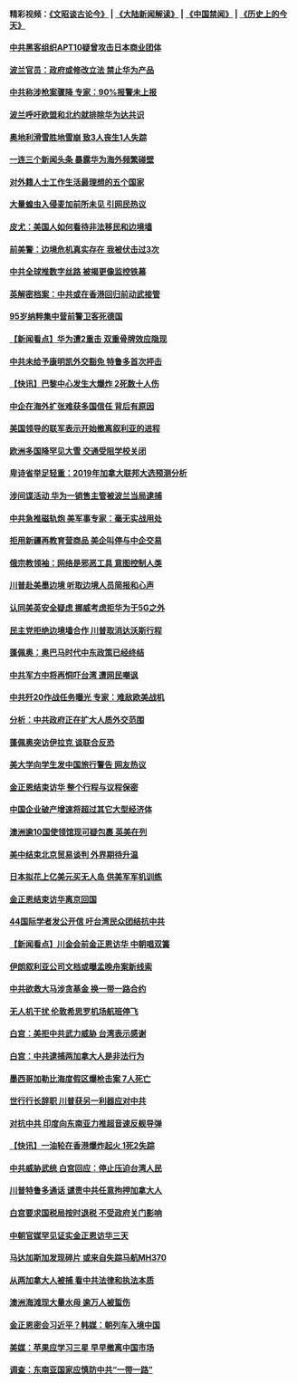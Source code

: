 #### 精彩视频：[《文昭谈古论今》](https://github.com/gfw-breaker/wenzhao/blob/master/README.md?t=01140030) | [《大陆新闻解读》](https://github.com/gfw-breaker/ntdtv-comedy/blob/master/README.md?t=01140030) | [《中国禁闻》](https://github.com/gfw-breaker/ntdtv-news/blob/master/README.md?t=01140030) | [《历史上的今天》](https://github.com/gfw-breaker/today-in-history/blob/master/README.md?t=01140030) 

#### [中共黑客组织APT10疑曾攻击日本商业团体](../pages/nsc418/n10973309.md?t=01140030) 

#### [波兰官员：政府或修改立法 禁止华为产品](../pages/nsc418/n10973119.md?t=01140030) 

#### [中共称涉枪案骤降 专家：90%报警未上报](../pages/nsc418/n10972910.md?t=01140030) 

#### [波兰呼吁欧盟和北约就排除华为达共识](../pages/nsc418/n10972945.md?t=01140030) 

#### [奥地利滑雪胜地雪崩 致3人丧生1人失踪](../pages/nsc418/n10972686.md?t=01140030) 

#### [一连三个新闻头条 暴露华为海外频繁碰壁](../pages/nsc418/n10971567.md?t=01140030) 

#### [对外籍人士工作生活最理想的五个国家](../pages/nsc418/n10967253.md?t=01140030) 

#### [大量蝗虫入侵麦加前所未见 引网民热议](../pages/nsc418/n10971942.md?t=01140030) 

#### [皮尤：美国人如何看待非法移民和边境墙](../pages/nsc418/n10971472.md?t=01140030) 

#### [前美警：边境危机真实存在 我被伏击过3次](../pages/nsc418/n10971325.md?t=01140030) 

#### [中共全球推数字丝路 被揭更像监控铁幕](../pages/nsc418/n10971263.md?t=01140030) 

#### [英解密档案：中共或在香港回归前动武接管](../pages/nsc418/n10971281.md?t=01140030) 

#### [95岁纳粹集中营前警卫客死德国](../pages/nsc418/n10971172.md?t=01140030) 

#### [【新闻看点】华为遭2重击 双重骨牌效应隐现](../pages/nsc418/n10971234.md?t=01140030) 

#### [中共未给予康明凯外交豁免 特鲁多首次抨击](../pages/nsc418/n10970976.md?t=01140030) 

#### [【快讯】巴黎中心发生大爆炸 2死数十人伤](../pages/nsc418/n10970675.md?t=01140030) 

#### [中企在海外扩张难获多国信任 背后有原因](../pages/nsc418/n10969228.md?t=01140030) 

#### [美国领导的联军表示开始撤离叙利亚的进程](../pages/nsc418/n10969434.md?t=01140030) 

#### [欧洲多国降罕见大雪  交通受阻学校关闭](../pages/nsc418/n10969390.md?t=01140030) 

#### [卑诗省举足轻重：2019年加拿大联邦大选预测分析](../pages/nsc418/n10969417.md?t=01140030) 

#### [涉间谍活动 华为一销售主管被波兰当局逮捕](../pages/nsc418/n10968651.md?t=01140030) 

#### [中共急推磁轨炮 美军事专家：毫无实战用处](../pages/nsc418/n10968326.md?t=01140030) 

#### [拒用新疆再教育营商品 美企叫停与中企交易](../pages/nsc418/n10967266.md?t=01140030) 

#### [俄宗教领袖：网络是邪恶工具 意图控制人类](../pages/nsc418/n10967762.md?t=01140030) 

#### [川普赴美墨边境 听取边境人员简报和心声](../pages/nsc418/n10966781.md?t=01140030) 

#### [认同美英安全疑虑 挪威考虑拒华为于5G之外](../pages/nsc418/n10966374.md?t=01140030) 

#### [民主党拒绝边境墙合作 川普取消达沃斯行程](../pages/nsc418/n10966613.md?t=01140030) 

#### [蓬佩奥：奥巴马时代中东政策已经终结](../pages/nsc418/n10966603.md?t=01140030) 

#### [中共军方中将再恫吓台湾 遭网民嘲讽](../pages/nsc418/n10965590.md?t=01140030) 

#### [中共歼20作战任务曝光 专家：难敌欧美战机](../pages/nsc418/n10965390.md?t=01140030) 

#### [分析：中共政府正在扩大人质外交范围](../pages/nsc418/n10964360.md?t=01140030) 

#### [蓬佩奥突访伊拉克 谈联合反恐](../pages/nsc418/n10964356.md?t=01140030) 

#### [美大学向学生发中国旅行警告 网友热议](../pages/nsc418/n10964289.md?t=01140030) 

#### [金正恩结束访华 整个行程与议程保密](../pages/nsc418/n10964023.md?t=01140030) 

#### [中国企业破产增速将超过其它大型经济体](../pages/nsc418/n10964069.md?t=01140030) 

#### [澳洲逾10国使领馆现可疑包裹 英美在列](../pages/nsc418/n10963456.md?t=01140030) 

#### [美中结束北京贸易谈判 外界期待升温](../pages/nsc418/n10962435.md?t=01140030) 

#### [日本拟花上亿美元买无人岛 供美军军机训练](../pages/nsc418/n10963404.md?t=01140030) 

#### [金正恩结束访华离京回国](../pages/nsc418/n10963076.md?t=01140030) 

#### [44国际学者发公开信 吁台湾民众团结抗中共](../pages/nsc418/n10962186.md?t=01140030) 

#### [【新闻看点】川金会前金正恩访华 中朝唱双簧](../pages/nsc418/n10962061.md?t=01140030) 

#### [伊朗叙利亚公司文档或曝孟晚舟案新线索](../pages/nsc418/n10962067.md?t=01140030) 

#### [中共欲救大马涉贪基金 换一带一路合约](../pages/nsc418/n10962070.md?t=01140030) 

#### [无人机干扰 伦敦希思罗机场航班停飞](../pages/nsc418/n10962109.md?t=01140030) 

#### [白宫：美拒中共武力威胁 台湾表示感谢](../pages/nsc418/n10962051.md?t=01140030) 

#### [白宫：中共逮捕两加拿大人是非法行为](../pages/nsc418/n10962084.md?t=01140030) 

#### [墨西哥加勒比海度假区爆枪击案 7人死亡](../pages/nsc418/n10961738.md?t=01140030) 

#### [世行行长辞职 川普获另一利器应对中共](../pages/nsc418/n10961551.md?t=01140030) 

#### [对抗中共 印度向东南亚力推超音速反舰导弹](../pages/nsc418/n10961169.md?t=01140030) 

#### [【快讯】一油轮在香港爆炸起火 1死2失踪](../pages/nsc418/n10961201.md?t=01140030) 

#### [中共威胁武统 白宫回应：停止压迫台湾人民](../pages/nsc418/n10961171.md?t=01140030) 

#### [川普特鲁多通话 谴责中共任意拘押加拿大人](../pages/nsc418/n10960793.md?t=01140030) 

#### [白宫要求国税局按时退税 不受政府关门影响](../pages/nsc418/n10960626.md?t=01140030) 

#### [中朝官媒罕见证实金正恩访华三天](../pages/nsc418/n10960336.md?t=01140030) 

#### [马达加斯加发现碎片 或来自失踪马航MH370](../pages/nsc418/n10960114.md?t=01140030) 

#### [从两加拿大人被捕 看中共法律和执法本质](../pages/nsc418/n10960250.md?t=01140030) 

#### [澳洲海滩现大量水母 逾万人被蜇伤](../pages/nsc418/n10959898.md?t=01140030) 

#### [金正恩密会习近平？韩媒：朝列车入境中国](../pages/nsc418/n10959856.md?t=01140030) 

#### [美媒：苹果应学习三星 早早撤离中国市场](../pages/nsc418/n10958930.md?t=01140030) 

#### [调查：东南亚国家应慎防中共“一带一路”](../pages/nsc418/n10959261.md?t=01140030) 


